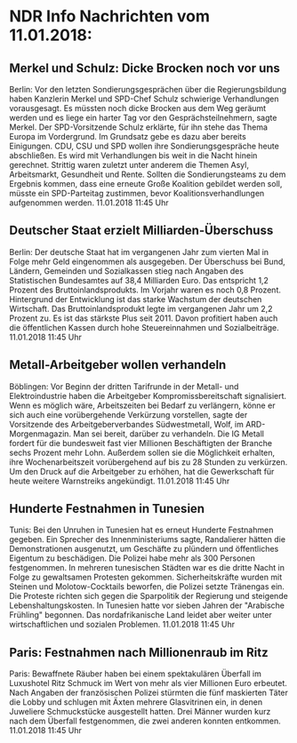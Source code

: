 # NDR Info Nachrichten vom 11.01.2018:


## Merkel und Schulz: Dicke Brocken noch vor uns
Berlin: Vor den letzten Sondierungsgesprächen über die Regierungsbildung haben Kanzlerin Merkel und SPD-Chef Schulz schwierige Verhandlungen vorausgesagt. Es müssten noch dicke Brocken aus dem Weg geräumt werden und es liege ein harter Tag vor den Gesprächsteilnehmern, sagte Merkel. Der SPD-Vorsitzende Schulz erklärte, für ihn stehe das Thema Europa im Vordergrund. Im Grundsatz gebe es dazu aber bereits Einigungen. CDU, CSU und SPD wollen ihre Sondierungsgespräche heute abschließen. Es wird mit Verhandlungen bis weit in die Nacht hinein gerechnet. Strittig waren zuletzt unter anderem die Themen Asyl, Arbeitsmarkt, Gesundheit und Rente. Sollten die Sondierungsteams zu dem Ergebnis kommen, dass eine erneute Große Koalition gebildet werden soll, müsste ein SPD-Parteitag zustimmen, bevor Koalitionsverhandlungen aufgenommen werden. 11.01.2018 11:45 Uhr 

## Deutscher Staat erzielt Milliarden-Überschuss
Berlin: Der deutsche Staat hat im vergangenen Jahr zum vierten Mal in Folge mehr Geld eingenommen als ausgegeben. Der Überschuss bei Bund, Ländern, Gemeinden und Sozialkassen stieg nach Angaben des Statistischen Bundesamtes auf 38,4 Milliarden Euro. Das entspricht 1,2 Prozent des Bruttoinlandsprodukts. Im Vorjahr waren es noch 0,8 Prozent. Hintergrund der Entwicklung ist das starke Wachstum der deutschen Wirtschaft. Das Bruttoinlandsprodukt legte im vergangenen Jahr um 2,2 Prozent zu. Es ist das stärkste Plus seit 2011. Davon profitiert haben auch die öffentlichen Kassen durch hohe Steuereinnahmen und Sozialbeiträge. 11.01.2018 11:45 Uhr 

## Metall-Arbeitgeber wollen verhandeln
Böblingen: Vor Beginn der dritten Tarifrunde in der Metall- und Elektroindustrie haben die Arbeitgeber Kompromissbereitschaft signalisiert. Wenn es möglich wäre, Arbeitszeiten bei Bedarf zu verlängern, könne er sich auch eine vorübergehende Verkürzung vorstellen, sagte der Vorsitzende des Arbeitgeberverbandes Südwestmetall, Wolf, im ARD-Morgenmagazin. Man sei bereit, darüber zu verhandeln. Die IG Metall fordert für die bundesweit fast vier Millionen Beschäftigten der Branche sechs Prozent mehr Lohn. Außerdem sollen sie die Möglichkeit erhalten, ihre Wochenarbeitszeit vorübergehend auf bis zu 28 Stunden zu verkürzen. Um den Druck auf die Arbeitgeber zu erhöhen, hat die Gewerkschaft für heute weitere Warnstreiks angekündigt. 11.01.2018 11:45 Uhr 

## Hunderte Festnahmen in Tunesien
Tunis: Bei den Unruhen in Tunesien hat es erneut Hunderte Festnahmen gegeben. Ein Sprecher des Innenministeriums sagte, Randalierer hätten die Demonstrationen ausgenutzt, um Geschäfte zu plündern und öffentliches Eigentum zu beschädigen. Die Polizei habe mehr als 300 Personen festgenommen. In mehreren tunesischen Städten war es die dritte Nacht in Folge zu gewaltsamen Protesten gekommen. Sicherheitskräfte wurden mit Steinen und Molotow-Cocktails beworfen, die Polizei setzte Tränengas ein. Die Proteste richten sich gegen die Sparpolitik der Regierung und steigende Lebenshaltungskosten. In Tunesien hatte vor sieben Jahren der "Arabische Frühling" begonnen. Das nordafrikanische Land leidet aber weiter unter wirtschaftlichen und sozialen Problemen. 11.01.2018 11:45 Uhr 

## Paris: Festnahmen nach Millionenraub im Ritz
Paris:	Bewaffnete Räuber haben bei einem spektakulären Überfall im Luxushotel Ritz Schmuck im Wert von mehr als vier Millionen Euro erbeutet. Nach Angaben der französischen Polizei stürmten die fünf maskierten Täter die Lobby und schlugen mit Äxten mehrere Glasvitrinen ein, in denen Juweliere Schmuckstücke ausgestellt hatten. Drei Männer wurden kurz nach dem Überfall festgenommen, die zwei anderen konnten entkommen. 11.01.2018 11:45 Uhr 

